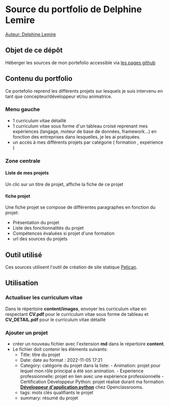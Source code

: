 # Source du portfolio de Delphine Lemire

[Auteur: Delphine Lemire](https://www.linkedin.com/in/delphine-lemire/)

## Objet de ce dépôt

Héberger les sources de mon portefolio accessible via [les pages github](https://delphinepythonique.github.io/)

## Contenu du portfolio

Ce portefolio reprend les différents projets sur lesquels je suis intervenu en tant que concepteur/développeur et/ou animatrice. 

### Menu gauche

- 1 curriculum vitae détaillé
- 1 curriculum vitae sous forme d'un tableau croisé reprenant mes expériences (langage, moteur de base de données, framework...) en fonction des entreprises dans lesquelles, je les ai pratiquées.
- un accès à mes différents projets par catégorie ( formation , expérience )

### Zone centrale

#### Liste de mes projets
Un clic sur un titre de projet, affiche la fiche de ce projet

#### fiche projet
Une fiche projet se compose de différentes paragraphes en fonction du projet: 
- Présentation du projet
- Liste des fonctionnalités du projet
- Compétences évaluées si projet d'une formation
- url des sources du projets

## Outil utilisé

Ces sources utilisent l'outil de création de site statique [Pelican](https://docs.getpelican.com/en/latest/).

## Utilisation

### Actualiser les curriculum vitae

Dans le répertoire **content/images**, envoyer les curriculum vitae en respectant **CV.pdf** pour le curriculum vitae sous forme de tableau et **CV_DETAIL.pdf** pour le curriculum vitae détaillé

### Ajouter un projet

- créer un nouveau fichier avec l'extension **md** dans le répertoire **content**.
- Le fichier doit contenir les éléments suivants: 
    - Title: titre du projet
    - Date: date au format : 2022-11-05 17:21 
    - Category: catégorie du projet dans la liste:
            - Animation: projet pour lequel mon rôle principal a été son animation.
            - Experience professionnelle: projet en lien avec une expérience professionnelle
            - Certification Développeur Python: projet réalisé durant ma formation [**Développeur d'application python**](https://openclassrooms.com/fr/paths/518-developpeur-dapplication-python) chez Openclassrooms. 
    - tags: mots clés qualifiants le projet
    - summary: résumé du projet
      



